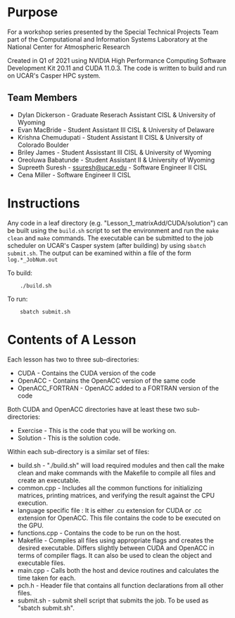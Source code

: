 # Purpose
For a workshop series presented by the Special Technical Projects Team part of the Computational and Information Systems Laboratory at the National Center for Atmospheric Research

Created in Q1 of 2021 using NVIDIA High Performance Computing Software Development Kit 20.11 and CUDA 11.0.3. The code is written to build and run on UCAR's Casper HPC system.

## Team Members

* Dylan Dickerson - Graduate Reserach Assistant CISL & University of Wyoming
* Evan MacBride - Student Assistant III CISL & University of Delaware
* Krishna Chemudupati - Student Assistant II CISL & University of Colorado Boulder
* Briley James - Student Assisstant III CISL & University of Wyoming
* Oreoluwa Babatunde - Student Assistant II & University of Wyoming
* Supreeth Suresh - ssuresh@ucar.edu - Software Engineer II CISL
* Cena Miller - Software Engineer II CISL


# Instructions
Any code in a leaf directory (e.g. "Lesson_1_matrixAdd/CUDA/solution") can be built using the `build.sh` script to set the environment and run the `make clean` and `make` commands. The executable can be submitted to the job scheduler on UCAR's Casper system (after building) by using `sbatch submit.sh`. The output can be examined within a file of the form `log.*_JobNum.out`

To build:

        ./build.sh

To run:

        sbatch submit.sh

# Contents of A Lesson

Each lesson has two to three sub-directories:
* CUDA - Contains the CUDA version of the code
* OpenACC - Contains the OpenACC version of the same code
* OpenACC_FORTRAN - OpenACC added to a FORTRAN version of the code

Both CUDA and OpenACC directories have at least these two sub-directories:
* Exercise - This is the code that you will be working on.
* Solution - This is the solution code.

Within each sub-directory is a similar set of files:
* build.sh - "./build.sh" will load required modules and then call the make clean and make commands with the Makefile to compile all files and create an executable.
* common.cpp - Includes all the common functions for initializing matrices, printing matrices, and verifying the result against the CPU execution.
* language specific file : It is either .cu extension for CUDA or .cc extension for OpenACC. This file contains the code to be executed on the GPU.
* functions.cpp - Contains the code to be run on the host.
* Makefile - Compiles all files using appropriate flags and creates the desired executable. Differs slightly between CUDA and OpenACC in terms of compiler flags. It can also be used to clean the object and executable files.
* main.cpp - Calls both the host and device routines and calculates the time taken for each.
* pch.h - Header file that contains all function declarations from all other files.
* submit.sh - submit shell script that submits the job. To be used as "sbatch submit.sh".
